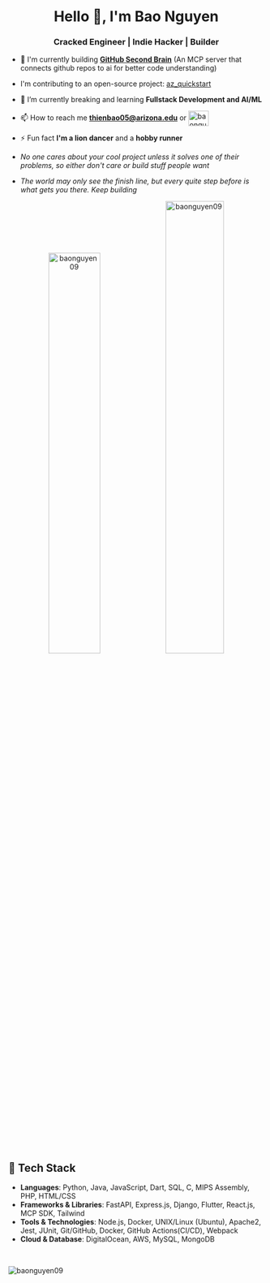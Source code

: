 <h1 align="center">Hello 👋, I'm Bao Nguyen</h1> 
<h3 align="center">Cracked Engineer | Indie Hacker | Builder</h3>

- 🔭 I'm currently building [**GitHub Second Brain**](https://github.com/BaoNguyen09/github-second-brain) (An MCP server that connects github repos to ai for better code understanding)  

- I'm contributing to an open-source project: [az_quickstart](https://github.com/az-digital/az_quickstart/commits?author=BaoNguyen09)

- 🌱 I’m currently breaking and learning **Fullstack Development and AI/ML**

- 📫 How to reach me **thienbao05@arizona.edu** or <a href="https://linkedin.com/in/baonguyen05" target="blank"><img align="center" src="https://raw.githubusercontent.com/rahuldkjain/github-profile-readme-generator/master/src/images/icons/Social/linked-in-alt.svg" alt="baonguyen05" height="30" width="40" /></a>

- ⚡ Fun fact **I'm a lion dancer** and a **hobby runner**

- *No one cares about your cool project unless it solves one of their problems, so either don't care or build stuff people want*
- *The world may only see the finish line, but every quite step before is what gets you there. Keep building*

<p align="center">
  <img width="45%" src="https://github-readme-stats.vercel.app/api?username=baonguyen09&show_icons=true&locale=en&show=prs_merged_percentage&hide=issues&rank_icon=percentile" alt="baonguyen09" />
  <img width="47.8%" src="https://github-readme-streak-stats.herokuapp.com/?user=baonguyen09&" alt="baonguyen09" />
</p>

## 🌱 Tech Stack

- **Languages**: Python, Java, JavaScript, Dart, SQL, C, MIPS Assembly, PHP, HTML/CSS 
- **Frameworks & Libraries**: FastAPI, Express.js, Django, Flutter, React.js, MCP SDK, Tailwind 
- **Tools & Technologies**: Node.js, Docker, UNIX/Linux (Ubuntu), Apache2, Jest, JUnit, Git/GitHub, Docker, GitHub Actions(CI/CD), Webpack
- **Cloud & Database**: DigitalOcean, AWS, MySQL, MongoDB

<!-- ![Top Langs](https://github-readme-stats.vercel.app/api/top-langs/?username=baonguyen09&layout=compact&hide=html,css,scss,") -->

<br>
<p align="left"> <img src="https://komarev.com/ghpvc/?username=baonguyen09&label=Profile%20views&color=0e75b6&style=flat" alt="baonguyen09" /> </p>
